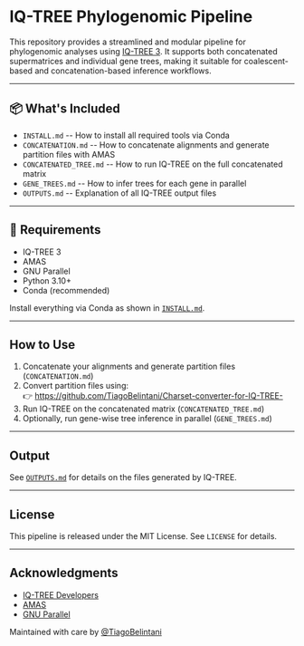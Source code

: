 # IQ-TREE Phylogenomic Pipeline

This repository provides a streamlined and modular pipeline for
phylogenomic analyses using [IQ-TREE 3](http://www.iqtree.org/). It
supports both concatenated supermatrices and individual gene trees,
making it suitable for coalescent-based and concatenation-based
inference workflows.

------------------------------------------------------------------------

## 📦 What's Included

-   `INSTALL.md` -- How to install all required tools via Conda
-   `CONCATENATION.md` -- How to concatenate alignments and generate
    partition files with AMAS
-   `CONCATENATED_TREE.md` -- How to run IQ-TREE on the full
    concatenated matrix
-   `GENE_TREES.md` -- How to infer trees for each gene in parallel
-   `OUTPUTS.md` -- Explanation of all IQ-TREE output files

------------------------------------------------------------------------

## 🧬 Requirements

-   IQ-TREE 3
-   AMAS
-   GNU Parallel
-   Python 3.10+
-   Conda (recommended)

Install everything via Conda as shown in [`INSTALL.md`](./INSTALL.md).

------------------------------------------------------------------------

##  How to Use

1.  Concatenate your alignments and generate partition files
    (`CONCATENATION.md`)
2.  Convert partition files using:\
    👉 https://github.com/TiagoBelintani/Charset-converter-for-IQ-TREE-
3.  Run IQ-TREE on the concatenated matrix (`CONCATENATED_TREE.md`)
4.  Optionally, run gene-wise tree inference in parallel
    (`GENE_TREES.md`)

------------------------------------------------------------------------

## Output

See [`OUTPUTS.md`](./OUTPUTS.md) for details on the files generated by
IQ-TREE.

------------------------------------------------------------------------

##  License

This pipeline is released under the MIT License. See `LICENSE` for
details.

------------------------------------------------------------------------

## Acknowledgments

-   [IQ-TREE Developers](http://www.iqtree.org/)
-   [AMAS](https://github.com/marekborowiec/AMAS)
-   [GNU Parallel](https://www.gnu.org/software/parallel/)

Maintained with care by
[@TiagoBelintani](https://github.com/TiagoBelintani)
